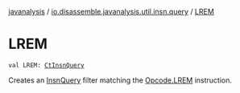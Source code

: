 [javanalysis](../index.md) / [io.disassemble.javanalysis.util.insn.query](index.md) / [LREM](./-l-r-e-m.md)

# LREM

`val LREM: `[`CtInsnQuery`](-ct-insn-query/index.md)

Creates an [InsnQuery](-insn-query/index.md) filter matching the [Opcode.LREM](#) instruction.

